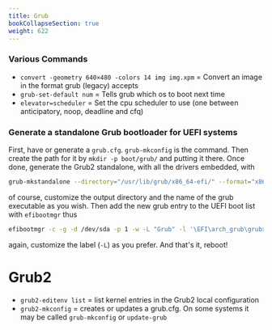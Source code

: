 ```yaml
---
title: Grub
bookCollapseSection: true
weight: 622
---
```


### Various Commands

* `convert -geometry 640×480 -colors 14 img img.xpm` = Convert an image in the format grub (legacy) accepts
* `grub-set-default num` = Tells grub which os to boot next time
* `elevator=scheduler` = Set the cpu scheduler to use (one between anticipatory, noop, deadline and cfq)

### Generate a standalone Grub bootloader for UEFI systems

First, have or generate a `grub.cfg`. `grub-mkconfig` is the command. Then 
create the path for it by `mkdir -p boot/grub/` and putting it there. Once done, 
generate the Grub2 standalone, with all the drivers embedded, with
	
```bash
grub-mkstandalone --directory="/usr/lib/grub/x86_64-efi/" --format="x86_64-efi" --compression="xz" \ --output="/boot/efi/EFI/arch_grub/grubx64_standalone.efi" "boot/grub/grub.cfg"
```

of course, customize the output directory and the name of the grub executable as 
you wish. Then add the new grub entry to the UEFI boot list with `efibootmgr` 
thus

```bash
efibootmgr -c -g -d /dev/sda -p 1 -w -L "Grub" -l '\EFI\arch_grub\grubx64_standalone.efi
```

again, customize the label (`-L`) as you prefer. And that's it, reboot!

# Grub2

+ `grub2-editenv list` = list kernel entries in the Grub2 local configuration
+ `grub2-mkconfig` = creates or updates a grub.cfg. On some systems it may be called `grub-mkconfig` or `update-grub`
